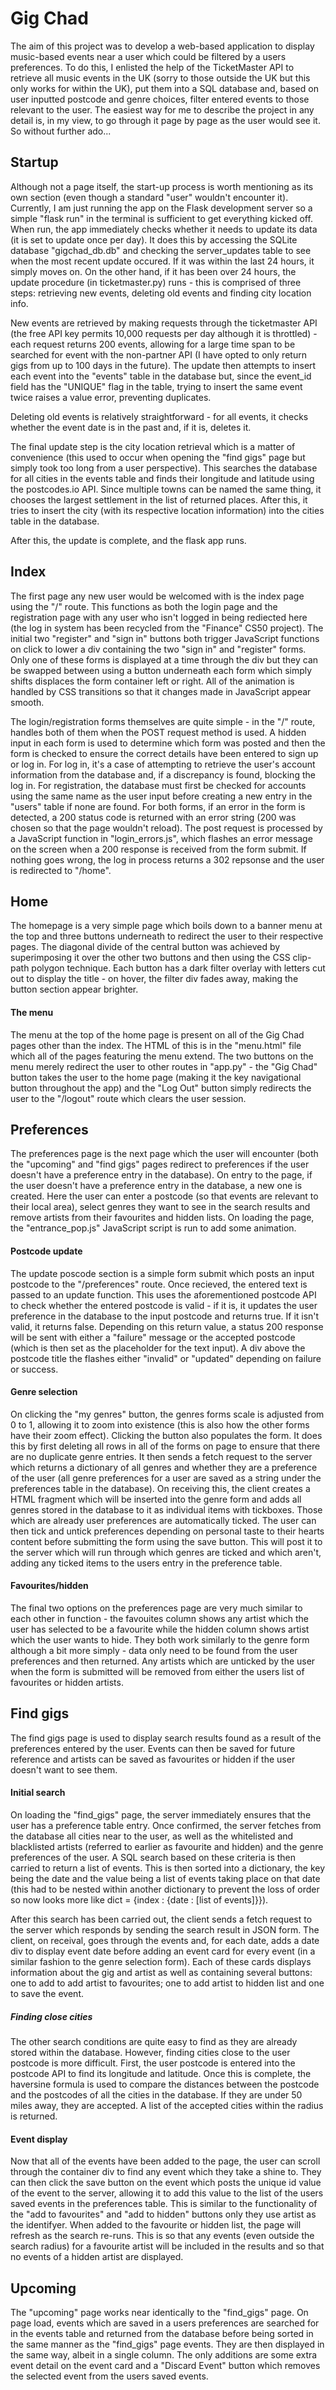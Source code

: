 # Gig Chad
The aim of this project was to develop a web-based application to display music-based events near a user which could be filtered by a users preferences. To do this, I enlisted the help of the TicketMaster API to retrieve all music events in the UK (sorry to those outside the UK but this only works for within the UK), put them into a SQL database and, based on user inputted postcode and genre choices, filter entered events to those relevant to the user. The easiest way for me to describe the project in any detail is, in my view, to go through it page by page as the user would see it. So without further ado...

## Startup
Although not a page itself, the start-up process is worth mentioning as its own section (even though a standard "user" wouldn't encounter it). Currently, I am just running the app on the Flask development server so a simple "flask run" in the terminal is sufficient to get everything kicked off. When run, the app immediately checks whether it needs to update its data (it is set to update once per day). It does this by accessing the SQLite database "gigchad_db.db" and checking the server_updates table to see when the most recent update occured. If it was within the last 24 hours, it simply moves on. On the other hand, if it has been over 24 hours, the update procedure (in ticketmaster.py) runs - this is comprised of three steps: retrieving new events, deleting old events and finding city location info.

New events are retrieved by making requests through the ticketmaster API (the free API key permits 10,000 requests per day although it is throttled) - each request returns 200 events, allowing for a large time span to be searched for event with the non-partner API (I have opted to only return gigs from up to 100 days in the future). The update then attempts to insert each event into the "events" table in the database but, since the event_id field has the "UNIQUE" flag in the table, trying to insert the same event twice raises a value error, preventing duplicates.

Deleting old events is relatively straightforward - for all events, it checks whether the event date is in the past and, if it is, deletes it.

The final update step is the city location retrieval which is a matter of convenience (this used to occur when opening the "find gigs" page but simply took too long from a user perspective). This searches the database for all cities in the events table and finds their longitude and latitude using the postcodes.io API. Since multiple towns can be named the same thing, it chooses the largest settlement in the list of returned places. After this, it tries to insert the city (with its respective location information) into the cities table in the database.

After this, the update is complete, and the flask app runs.

## Index
The first page any new user would be welcomed with is the index page using the "/" route. This functions as both the login page and the registration page with any user who isn't logged in being rediected here (the log in system has been recycled from the "Finance" CS50 project). The initial two "register" and "sign in" buttons both trigger JavaScript functions on click to lower a div containing the two "sign in" and "register" forms. Only one of these forms is displayed at a time through the div but they can be swapped between using a button underneath each form which simply shifts displaces the form container left or right. All of the animation is handled by CSS transitions so that it changes made in JavaScript appear smooth.

The login/registration forms themselves are quite simple - in the "/" route, handles both of them when the POST request method is used. A hidden input in each form is used to determine which form was posted and then the form is checked to ensure the correct details have been entered to sign up or log in. For log in, it's a case of attempting to retrieve the user's account information from the database and, if a discrepancy is found, blocking the log in. For registration, the database must first be checked for accounts using the same name as the user input before creating a new entry in the "users" table if none are found. For both forms, if an error in the form is detected, a 200 status code is returned with an error string (200 was chosen so that the page wouldn't reload). The post request is processed by a JavaScript function in "login_errors.js", which flashes an error message on the screen when a 200 response is received from the form submit. If nothing goes wrong, the log in process returns a 302 repsonse and the user is redirected to "/home".

## Home
The homepage is a very simple page which boils down to a banner menu at the top and three buttons underneath to redirect the user to their respective pages. The diagonal divide of the central button was achieved by superimposing it over the other two buttons and then using the CSS clip-path polygon technique. Each button has a dark filter overlay with letters cut out to display the title - on hover, the filter div fades away, making the button section appear brighter.

#### The menu
The menu at the top of the home page is present on all of the Gig Chad pages other than the index. The HTML of this is in the "menu.html" file which all of the pages featuring the menu extend. The two buttons on the menu merely redirect the user to other routes in "app.py" - the "Gig Chad" button takes the user to the home page (making it the key navigational button throughout the app) and the "Log Out" button simply redirects the user to the "/logout" route which clears the user session.

## Preferences
The preferences page is the next page which the user will encounter (both the "upcoming" and "find gigs" pages redirect to preferences if the user doesn't have a preference entry in the database). On entry to the page, if the user doesn't have a preference entry in the database, a new one is created. Here the user can enter a postcode (so that events are relevant to their local area), select genres they want to see in the search results and remove artists from their favourites and hidden lists. On loading the page, the "entrance_pop.js" JavaScript script is run to add some animation.

#### Postcode update
The update poscode section is a simple form submit which posts an input postcode to the "/preferences" route. Once recieved, the entered text is passed to an update function. This uses the aforementioned postcode API to check whether the entered postcode is valid - if it is, it updates the user preference in the database to the input postcode and returns true. If it isn't valid, it returns false. Depending on this return value, a status 200 response will be sent with either a "failure" message or the accepted postcode (which is then set as the placeholder for the text input). A div above the postcode title the flashes either "invalid" or "updated" depending on failure or success.

#### Genre selection
On clicking the "my genres" button, the genres forms scale is adjusted from 0 to 1, allowing it to zoom into existence (this is also how the other forms have their zoom effect). Clicking the button also populates the form. It does this by first deleting all rows in all of the forms on page to ensure that there are no duplicate genre entries. It then sends a fetch request to the server which returns a dictionary of all genres and whether they are a preference of the user (all genre preferences for a user are saved as a string under the preferences table in the database). On receiving this, the client creates a HTML fragment which will be inserted into the genre form and adds all genres stored in the database to it as individual items with tickboxes. Those which are already user preferences are automatically ticked. The user can then tick and untick preferences depending on personal taste to their hearts content before submitting the form using the save button. This will post it to the server which will run through which genres are ticked and which aren't, adding any ticked items to the users entry in the preference table.

#### Favourites/hidden
The final two options on the preferences page are very much similar to each other in function - the favouites column shows any artist which the user has selected to be a favourite while the hidden column shows artist which the user wants to hide. They both work similarly to the genre form although a bit more simply - data only need to be found from the user preferences and then returned. Any artists which are unticked by the user when the form is submitted will be removed from either the users list of favourites or hidden artists.

## Find gigs
The find gigs page is used to display search results found as a result of the preferences entered by the user. Events can then be saved for future reference and artists can be saved as favourites or hidden if the user doesn't want to see them.

#### Initial search
On loading the "find_gigs" page, the server immediately ensures that the user has a preference table entry. Once confirmed, the server fetches from the database all cities near to the user, as well as the whitelisted and blacklisted artists (referred to earlier as favourite and hidden) and the genre preferences of the user. A SQL search based on these criteria is then carried to return a list of events. This is then sorted into a dictionary, the key being the date and the value being a list of events taking place on that date (this had to be nested within another dictionary to prevent the loss of order so now looks more like dict = {index : {date : [list of events]}}).

After this search has been carried out, the client sends a fetch request to the server which responds by sending the search result in JSON form. The client, on receival, goes through the events and, for each date, adds a date div to display event date before adding an event card for every event (in a similar fashion to the genre selection form). Each of these cards displays information about the gig and artist as well as containing several buttons: one to add to add artist to favourites; one to add artist to hidden list and one to save the event.

##### Finding close cities
The other search conditions are quite easy to find as they are already stored within the database. However, finding cities close to the user postcode is more difficult. First, the user postcode is entered into the postcode API to find its longitude and latitude. Once this is complete, the haversine formula is used to compare the distances between the postcode and the postcodes of all the cities in the database. If they are under 50 miles away, they are accepted. A list of the accepted cities within the radius is returned.

#### Event display
Now that all of the events have been added to the page, the user can scroll through the container div to find any event which they take a shine to. They can then click the save button on the event which posts the unique id value of the event to the server, allowing it to add this value to the list of the users saved events in the preferences table. This is similar to the functionality of the "add to favourites" and "add to hidden" buttons only they use artist as the identifyer. When added to the favourite or hidden list, the page will refresh as the search re-runs. This is so that any events (even outside the search radius) for a favourite artist will be included in the results and so that no events of a hidden artist are displayed.

## Upcoming
The "upcoming" page works near identically to the "find_gigs" page. On page load, events which are saved in a users preferences are searched for in the events table and returned from the database before being sorted in the same manner as the "find_gigs" page events. They are then displayed in the same way, albeit in a single column. The only additions are some extra event detail on the event card and a "Discard Event" button which removes the selected event from the users saved events.
